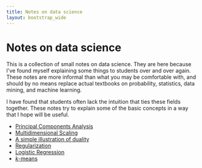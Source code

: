```yaml
---
title: Notes on data science
layout: bootstrap_wide
---
```


# Notes on data science

This is a collection of small notes on data science. They are here
because I've found myself explaining some things to students over and
over again. These notes are more informal than what you may be
comfortable with, and should by no means replace actual textbooks on
probability, statistics, data mining, and machine learning.

I have found that students often lack the intuition that ties these
fields together. These notes try to explain some of the basic concepts
in a way that I hope will be useful.

* [Principal Components Analysis](pca.html)
* [Multidimensional Scaling](mds.html)
* [A simple illustration of duality](duality.html)
* [Regularization](regularization/index.html)
* [Logistic Regression](logistic_regression/index.html)
* [$k$-means](kmeans/index.html)
